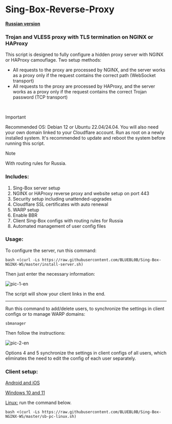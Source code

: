 # Sing-Box-Reverse-Proxy

[**Russian version**](https://github.com/BLUEBL0B/Sing-Box-NGINX-WS/blob/main/README.md)

### Trojan and VLESS proxy with TLS termination on NGINX or HAProxy
This script is designed to fully configure a hidden proxy server with NGINX or HAProxy camouflage. Two setup methods:
- All requests to the proxy are processed by NGINX, and the server works as a proxy only if the request contains the correct path (WebSocket transport)
- All requests to the proxy are processed by HAProxy, and the server works as a proxy only if the request contains the correct Trojan password (TCP transport)
<br/>

> [!IMPORTANT]
> Recommended OS: Debian 12 or Ubuntu 22.04/24.04. You will also need your own domain linked to your Cloudflare account. Run as root on a newly installed system. It's recommended to update and reboot the system before running this script.

> [!NOTE]
> With routing rules for Russia.
 
### Includes:
1) Sing-Box server setup
2) NGINX or HAProxy reverse proxy and website setup on port 443
3) Security setup including unattended-upgrades
4) Cloudflare SSL certificates with auto renewal
5) WARP setup
6) Enable BBR
7) Client Sing-Box configs with routing rules for Russia
8) Automated management of user config files
 
### Usage:

To configure the server, run this command:

```
bash <(curl -Ls https://raw.githubusercontent.com/BLUEBL0B/Sing-Box-NGINX-WS/master/install-server.sh)
```

Then just enter the necessary information:

![pic-1-en](https://github.com/user-attachments/assets/e6ab259b-5ed0-4881-aa83-a52e6e81ac6d)

The script will show your client links in the end.

-----

Run this command to add/delete users, to synchronize the settings in client configs or to manage WARP domains:

```
sbmanager
```

Then follow the instructions:

![pic-2-en](https://github.com/user-attachments/assets/d82312eb-96c1-4020-be4e-fa3afa9d27a9)

Options 4 and 5 synchronize the settings in client configs of all users, which eliminates the need to edit the config of each user separately.

### Client setup:
[Android and iOS](https://github.com/BLUEBL0B/Sing-Box-NGINX-WS/blob/main/Client-Guidelines/Sing-Box-Android-iOS-en.pdf)

[Windows 10 and 11](https://github.com/BLUEBL0B/Sing-Box-NGINX-WS/blob/main/Client-Guidelines/Sing-Box-Windows-10-11-en.pdf)

[Linux:](https://github.com/BLUEBL0B/Sing-Box-NGINX-WS/blob/main/README-ENG.md#client-setup) run the command below.
```
bash <(curl -Ls https://raw.githubusercontent.com/BLUEBL0B/Sing-Box-NGINX-WS/master/sb-pc-linux.sh)
```
